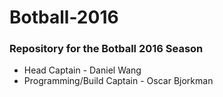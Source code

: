 # Botball-2016

### Repository for the Botball 2016 Season

* Head Captain - Daniel Wang
* Programming/Build Captain - Oscar Bjorkman
